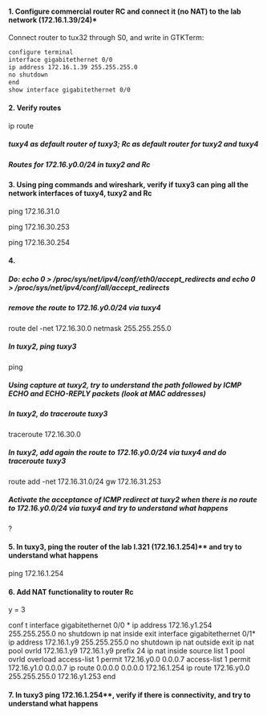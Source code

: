 #### 1. Configure commercial router RC and connect it (no NAT) to the lab network (172.16.1.39/24)*

Connect router to tux32 through S0, and write in GTKTerm:
```sh
configure terminal
interface gigabitethernet 0/0
ip address 172.16.1.39 255.255.255.0
no shutdown 
end
show interface gigabitethernet 0/0
```

#### 2. Verify routes
ip route 
##### tuxy4 as default router of tuxy3; Rc as default router for tuxy2 and tuxy4

##### Routes for 172.16.y0.0/24 in tuxy2 and Rc

#### 3. Using ping commands and wireshark, verify if tuxy3 can ping all the network interfaces of tuxy4, tuxy2 and Rc

ping 172.16.31.0

ping 172.16.30.253

ping 172.16.30.254

#### 4.

##### Do: echo 0 > /proc/sys/net/ipv4/conf/eth0/accept_redirects and echo 0 > /proc/sys/net/ipv4/conf/all/accept_redirects

##### remove the route to 172.16.y0.0/24 via tuxy4

route del -net 172.16.30.0 netmask 255.255.255.0

##### In tuxy2, ping tuxy3

ping 

##### Using capture at tuxy2, try to understand the path followed by ICMP ECHO and ECHO-REPLY packets (look at MAC addresses)



##### In tuxy2, do traceroute tuxy3

traceroute 172.16.30.0

##### In tuxy2, add again the route to 172.16.y0.0/24 via tuxy4 and do traceroute tuxy3

route add -net 172.16.31.0/24 gw 172.16.31.253

##### Activate the acceptance of ICMP redirect at tuxy2 when there is no route to 172.16.y0.0/24 via tuxy4 and try to understand what happens

?

#### 5. In tuxy3, ping the router of the lab I.321 (172.16.1.254)** and try to understand what happens

ping 172.16.1.254

#### 6. Add NAT functionality to router Rc

y = 3

conf t
interface gigabitethernet 0/0 *
ip address 172.16.y1.254 255.255.255.0
no shutdown
ip nat inside
exit
interface gigabitethernet 0/1*
ip address 172.16.1.y9 255.255.255.0
no shutdown
ip nat outside
exit
ip nat pool ovrld 172.16.1.y9 172.16.1.y9 prefix 24
ip nat inside source list 1 pool ovrld overload
access-list 1 permit 172.16.y0.0 0.0.0.7
access-list 1 permit 172.16.y1.0 0.0.0.7
ip route 0.0.0.0 0.0.0.0 172.16.1.254
ip route 172.16.y0.0 255.255.255.0 172.16.y1.253
end

#### 7. In tuxy3 ping 172.16.1.254**, verify if there is connectivity, and try to understand what happens
